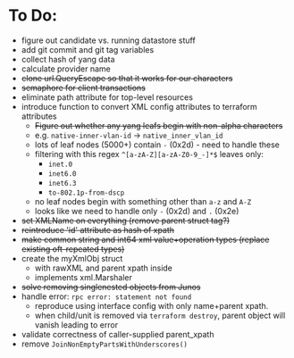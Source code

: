 # To Do:
- figure out candidate vs. running datastore stuff
- add git commit and git tag variables
- collect hash of yang data
- calculate provider name
- ~~clone url.QueryEscape so that it works for our characters~~
- ~~semaphore for client transactions~~
- eliminate path attribute for top-level resources
- introduce function to convert XML config attributes to terraform attributes
  - ~~Figure out whether any yang leafs begin with non-alpha characters~~
  - e.g. `native-inner-vlan-id` -> `native_inner_vlan_id`
  - lots of leaf nodes (5000+) contain `-` (0x2d) - need to handle these
  - filtering with this regex `^[a-zA-Z][a-zA-Z0-9_-]*$` leaves only:
    - `inet.0`
    - `inet6.0`
    - `inet6.3`
    - `to-802.1p-from-dscp`
  - no leaf nodes begin with something other than `a-z` and `A-Z`
  - looks like we need to handle only `-` (0x2d) and `.` (0x2e)
- ~~set XMLName on everything (remove parent struct tag?)~~
- ~~reintroduce 'id' attribute as hash of xpath~~
- ~~make common string and int64 xml value+operation types (replace existing oft-repeated types)~~
- create the myXmlObj struct
  - with rawXML and parent xpath inside
  - implements xml.Marshaler
- ~~solve removing singlenested objects from Junos~~
- handle error: `rpc error: statement not found`
  - reproduce using interface config with only name+parent xpath.
  - when child/unit is removed via `terraform destroy`, parent object will vanish leading to error
- validate correctness of caller-supplied parent_xpath
- remove `JoinNonEmptyPartsWithUnderscores()`
